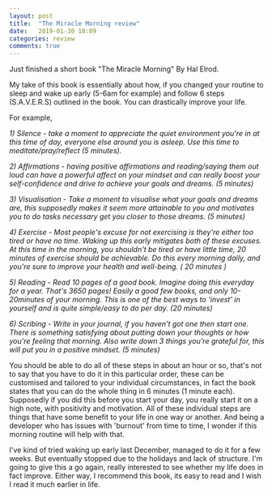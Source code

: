 ```yaml
---
layout: post
title:  "The Miracle Morning review"
date:   2019-01-30 10:09
categories: review
comments: true
---
```


Just finished a short book "The Miracle Morning" By Hal Elrod.

<!--more-->

My take of this book is essentially about how, if you changed your routine to sleep and wake up early (5-6am for example) and follow 6 steps (S.A.V.E.R.S) outlined in the book. You can drastically improve your life.

For example,

_1) Silence - take a moment to appreciate the quiet environment you're in at this time of day, everyone else around you is asleep. Use this time to meditate/pray/reflect (5 minutes)._

_2) Affirmations - having positive affirmations and reading/saying them out loud can have a powerful affect on your mindset and can really boost your self-confidence and drive to achieve your goals and dreams. (5 minutes)_

_3) Visualisation - Take a moment to visualise what your goals and dreams are, this supposedly makes it seem more attainable to you and motivates you to do tasks necessary get you closer to those dreams. (5 minutes)_

_4) Exercise - Most people's excuse for not exercising is they're either too tired or have no time. Waking up this early mitigates both of these excuses. At this time in the morning, you shouldn't be tired or have little time, 20 minutes of exercise should be achievable. Do this every morning daily, and you're sure to improve your health and well-being. ( 20 minutes )_

_5) Reading - Read 10 pages of a good book. Imagine doing this everyday for a year. That's 3650 pages! Easily a good few books, and only 10-20minutes of your morning. This is one of the best ways to 'invest' in yourself and is quite simple/easy to do per day. (20 minutes)_

_6) Scribing - Write in your journal, if you haven't got one then start one. There is something satisfying about putting down your thoughts or how you're feeling that morning. Also write down 3 things you're grateful for, this will put you in a positive mindset. (5 minutes)_

You should be able to do all of these steps in about an hour or so, that's not to say that you have to do it in this particular order, these can be customised and tailored to your individual circumstances, in fact the book states that you can do the whole thing in 6 minutes (1 minute each). Supposedly if you did this before you start your day, you really start it on a high note, with positivity and motivation. All of these individual steps are things that have some benefit to your life in one way or another. And being a developer who has issues with 'burnout' from time to time, I wonder if this morning routine will help with that.

I've kind of tried waking up early last December, managed to do it for a few weeks. But eventually stopped due to the holidays and lack of structure. I'm going to give this a go again, really interested to see whether my life does in fact improve. Either way, I recommend this book, its easy to read and I wish I read it much earlier in life.
